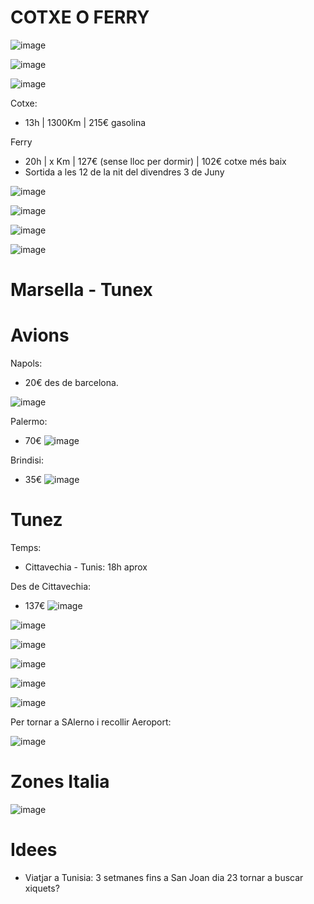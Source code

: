 # COTXE O FERRY

![image](https://user-images.githubusercontent.com/4015406/153933520-c84ea5ba-bda0-4038-9de3-bd8a8ce7ed35.png)

![image](https://user-images.githubusercontent.com/4015406/153933307-ecea1830-5117-4f28-91f2-8afe489e0f1d.png)


![image](https://user-images.githubusercontent.com/4015406/153770493-876555d4-9b88-43db-976b-08e22976d4e8.png)

Cotxe:
- 13h | 1300Km | 215€ gasolina

Ferry
- 20h | x Km | 127€ (sense lloc per dormir) | 102€ cotxe més baix
- Sortida a les 12 de la nit del divendres 3 de Juny

![image](https://user-images.githubusercontent.com/4015406/153770708-077a0d04-d06d-46c6-98cf-260a2037918a.png)

![image](https://user-images.githubusercontent.com/4015406/153770749-86df3116-69e9-4153-82dd-7cc83cdda829.png)

![image](https://user-images.githubusercontent.com/4015406/153770777-16045b51-dc38-4305-b8a7-f9b0881a4abc.png)

![image](https://user-images.githubusercontent.com/4015406/153770863-2aa03d3b-3544-499f-8e3f-66aa6be6b564.png)

# Marsella - Tunex

# Avions

Napols:
- 20€ des de barcelona.

![image](https://user-images.githubusercontent.com/4015406/153771265-9942cd46-ebe4-462d-8df5-e3373520b369.png)

Palermo:
- 70€
![image](https://user-images.githubusercontent.com/4015406/153771338-7bf13da9-dabf-4f7f-925c-dd12860691e7.png)

Brindisi:
- 35€
![image](https://user-images.githubusercontent.com/4015406/153771382-f505a7e6-b766-48dd-ab55-ba4944df6c19.png)

# Tunez

Temps:
- Cittavechia - Tunis: 18h aprox

Des de Cittavechia:
- 137€
![image](https://user-images.githubusercontent.com/4015406/153771458-8305e738-8fb0-47ba-b20e-7e5f756c05cd.png)

![image](https://user-images.githubusercontent.com/4015406/153928190-c6991569-61b0-4717-be98-eaade1e5d51f.png)

![image](https://user-images.githubusercontent.com/4015406/153929199-5a99d12f-9a5e-4c74-ab92-caea4559989a.png)


![image](https://user-images.githubusercontent.com/4015406/153771517-697794ad-02f4-4316-99ff-091745f3ebf8.png)

![image](https://user-images.githubusercontent.com/4015406/153926689-eba82f30-f881-452d-bcfc-583667e95942.png)

![image](https://user-images.githubusercontent.com/4015406/153927338-9bc53a42-29e2-479f-bc5f-78dd3c431f95.png)

Per tornar a SAlerno i recollir Aeroport:

![image](https://user-images.githubusercontent.com/4015406/153771621-67a8e230-b565-4a2a-854b-0c84b16baee5.png)

# Zones Italia

![image](https://user-images.githubusercontent.com/4015406/153900783-6f28d896-8e49-4198-918d-97b2c1c1d999.png)


# Idees
- Viatjar a Tunisia: 3 setmanes fins a San Joan dia 23 tornar a buscar xiquets?
